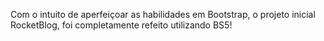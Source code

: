 Com o intuito de aperfeiçoar as habilidades em Bootstrap, o projeto inicial RocketBlog, foi completamente refeito utilizando BS5!
